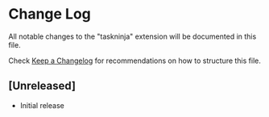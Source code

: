 # Change Log

All notable changes to the "taskninja" extension will be documented in this file.

Check [Keep a Changelog](http://keepachangelog.com/) for recommendations on how to structure this file.

## [Unreleased]

- Initial release